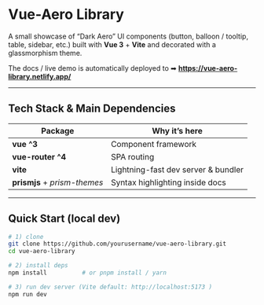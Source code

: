 # Vue-Aero Library

A small showcase of “Dark Aero” UI components (button, balloon / tooltip, table, sidebar, etc.) built with **Vue 3** + **Vite** and decorated with a glassmorphism theme.

The docs / live demo is automatically deployed to ➡ **<https://vue-aero-library.netlify.app/>**

---

## Tech Stack & Main Dependencies

| Package                    | Why it’s here                              |
|----------------------------|--------------------------------------------|
| **vue ^3**                 | Component framework                        |
| **vue-router ^4**          | SPA routing                               |
| **vite**                   | Lightning-fast dev server & bundler       |
| **prismjs** + *prism-themes* | Syntax highlighting inside docs          |

---

## Quick Start (local dev)

```bash
# 1) clone
git clone https://github.com/yourusername/vue-aero-library.git
cd vue-aero-library

# 2) install deps
npm install          # or pnpm install / yarn

# 3) run dev server (Vite default: http://localhost:5173 )
npm run dev
